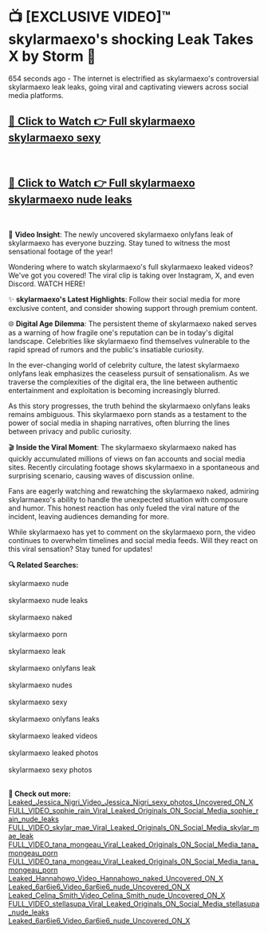 # 📺 [EXCLUSIVE VIDEO]™ skylarmaexo's shocking Leak Takes X by Storm 🚀

654 seconds ago - The internet is electrified as skylarmaexo's controversial skylarmaexo leak leaks, going viral and captivating viewers across social media platforms.

<h2><a href="https://github-6l9.pages.dev/link1">🔗 Click to Watch 👉 Full skylarmaexo skylarmaexo sexy</a></h2><br>
<h2><a href="https://github-6l9.pages.dev/link2">🔗 Click to Watch 👉 Full skylarmaexo skylarmaexo nude leaks</a></h2><br>

🎥 **Video Insight**: The newly uncovered skylarmaexo onlyfans leak of skylarmaexo has everyone buzzing. Stay tuned to witness the most sensational footage of the year!

Wondering where to watch skylarmaexo's full skylarmaexo leaked videos? We've got you covered! The viral clip is taking over Instagram, X, and even Discord. WATCH HERE!

✨ **skylarmaexo's Latest Highlights**: Follow their social media for more exclusive content, and consider showing support through premium content.

🌐 **Digital Age Dilemma**: The persistent theme of skylarmaexo naked serves as a warning of how fragile one's reputation can be in today's digital landscape. Celebrities like skylarmaexo find themselves vulnerable to the rapid spread of rumors and the public's insatiable curiosity.

In the ever-changing world of celebrity culture, the latest skylarmaexo onlyfans leak emphasizes the ceaseless pursuit of sensationalism. As we traverse the complexities of the digital era, the line between authentic entertainment and exploitation is becoming increasingly blurred.

As this story progresses, the truth behind the skylarmaexo onlyfans leaks remains ambiguous. This skylarmaexo porn stands as a testament to the power of social media in shaping narratives, often blurring the lines between privacy and public curiosity.

🎬 **Inside the Viral Moment**: The skylarmaexo skylarmaexo naked has quickly accumulated millions of views on fan accounts and social media sites. Recently circulating footage shows skylarmaexo in a spontaneous and surprising scenario, causing waves of discussion online.

Fans are eagerly watching and rewatching the skylarmaexo naked, admiring skylarmaexo's ability to handle the unexpected situation with composure and humor. This honest reaction has only fueled the viral nature of the incident, leaving audiences demanding for more.

While skylarmaexo has yet to comment on the skylarmaexo porn, the video continues to overwhelm timelines and social media feeds. Will they react on this viral sensation? Stay tuned for updates!

<strong>🔍 Related Searches:</strong>

skylarmaexo nude
<br><br>
skylarmaexo nude leaks
<br><br>
skylarmaexo naked
<br><br>
skylarmaexo porn
<br><br>
skylarmaexo leak
<br><br>
skylarmaexo onlyfans leak
<br><br>
skylarmaexo nudes
<br><br>
skylarmaexo sexy
<br><br>
skylarmaexo onlyfans leaks
<br><br>
skylarmaexo leaked videos
<br><br>
skylarmaexo leaked photos
<br><br>
skylarmaexo sexy photos
<br><br>



<strong>🔗 Check out more:</strong><br>
<a href="./Leaked_Jessica_Nigri_Video_Jessica_Nigri_sexy_photos_Uncovered_ON_X.md">Leaked_Jessica_Nigri_Video_Jessica_Nigri_sexy_photos_Uncovered_ON_X</a><br>
<a href="./FULL_VIDEO_sophie_rain_Viral_Leaked_Originals_ON_Social_Media_sophie_rain_nude_leaks.md">FULL_VIDEO_sophie_rain_Viral_Leaked_Originals_ON_Social_Media_sophie_rain_nude_leaks</a><br>
<a href="./FULL_VIDEO_skylar_mae_Viral_Leaked_Originals_ON_Social_Media_skylar_mae_leak.md">FULL_VIDEO_skylar_mae_Viral_Leaked_Originals_ON_Social_Media_skylar_mae_leak</a><br>
<a href="./FULL_VIDEO_tana_mongeau_Viral_Leaked_Originals_ON_Social_Media_tana_mongeau_porn.md">FULL_VIDEO_tana_mongeau_Viral_Leaked_Originals_ON_Social_Media_tana_mongeau_porn</a><br>
<a href="./FULL_VIDEO_tana_mongeau_Viral_Leaked_Originals_ON_Social_Media_tana_mongeau_porn.md">FULL_VIDEO_tana_mongeau_Viral_Leaked_Originals_ON_Social_Media_tana_mongeau_porn</a><br>
<a href="./Leaked_Hannahowo_Video_Hannahowo_naked_Uncovered_ON_X.md">Leaked_Hannahowo_Video_Hannahowo_naked_Uncovered_ON_X</a><br>
<a href="./Leaked_6ar6ie6_Video_6ar6ie6_nude_Uncovered_ON_X.md">Leaked_6ar6ie6_Video_6ar6ie6_nude_Uncovered_ON_X</a><br>
<a href="./Leaked_Celina_Smith_Video_Celina_Smith_nude_Uncovered_ON_X.md">Leaked_Celina_Smith_Video_Celina_Smith_nude_Uncovered_ON_X</a><br>
<a href="./FULL_VIDEO_stellasupa_Viral_Leaked_Originals_ON_Social_Media_stellasupa_nude_leaks.md">FULL_VIDEO_stellasupa_Viral_Leaked_Originals_ON_Social_Media_stellasupa_nude_leaks</a><br>
<a href="./Leaked_6ar6ie6_Video_6ar6ie6_nude_Uncovered_ON_X.md">Leaked_6ar6ie6_Video_6ar6ie6_nude_Uncovered_ON_X</a><br>
